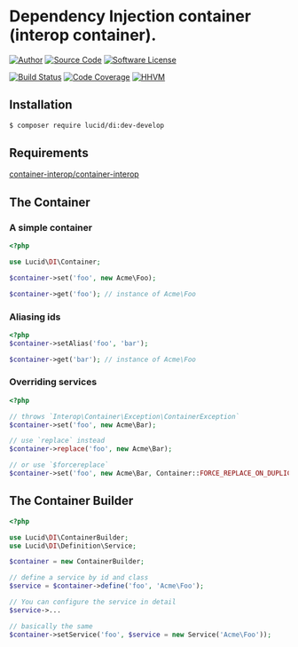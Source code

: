 # Dependency Injection container (interop container).

[![Author](http://img.shields.io/badge/author-iwyg-blue.svg?style=flat-square)](https://github.com/iwyg)
[![Source Code](http://img.shields.io/badge/source-lucid/signal-blue.svg?style=flat-square)](https://github.com/lucidphp/di/tree/develop)
[![Software License](https://img.shields.io/badge/license-MIT-brightgreen.svg?style=flat-square)](https://github.com/lucidphp/di/blob/develop/LICENSE.md)

[![Build Status](https://img.shields.io/travis/lucidphp/di/develop.svg?style=flat-square)](https://travis-ci.org/lucidphp/di)
[![Code Coverage](https://img.shields.io/coveralls/lucidphp/di/develop.svg?style=flat-square)](https://coveralls.io/r/lucidphp/di)
[![HHVM](https://img.shields.io/hhvm/lucid/di/dev-develop.svg?style=flat-square)](http://hhvm.h4cc.de/package/lucid/di)

## Installation

```bash
$ composer require lucid/di:dev-develop
```

## Requirements

[container-interop/container-interop](https://packagist.org/packages/container-interop/container-interop)


## The Container

### A simple container
```php
<?php

use Lucid\DI\Container;

$container->set('foo', new Acme\Foo);

$container->get('foo'); // instance of Acme\Foo
```

### Aliasing ids

```php
<?php
$container->setAlias('foo', 'bar');

$container->get('bar'); // instance of Acme\Foo
```

### Overriding services

```php
<?php

// throws `Interop\Container\Exception\ContainerException`
$container->set('foo', new Acme\Bar);  

// use `replace` instead
$container->replace('foo', new Acme\Bar);  

// or use `$forcereplace`
$container->set('foo', new Acme\Bar, Container::FORCE_REPLACE_ON_DUPLICATE);  
```

## The Container Builder

```php
<?php

use Lucid\DI\ContainerBuilder;
use Lucid\DI\Definition\Service;

$container = new ContainerBuilder;

// define a service by id and class
$service = $container->define('foo', 'Acme\Foo');

// You can configure the service in detail
$service->...

// basically the same
$container->setService('foo', $service = new Service('Acme\Foo'));
```
